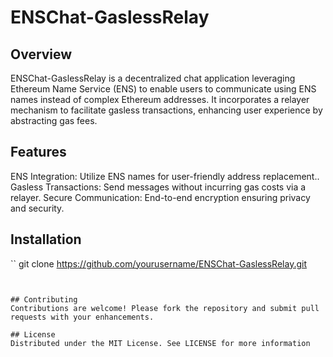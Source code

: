 # ENSChat-GaslessRelay
## Overview
ENSChat-GaslessRelay is a decentralized chat application leveraging Ethereum Name Service (ENS) to enable users to communicate using ENS names instead of complex Ethereum addresses. It incorporates a relayer mechanism to facilitate gasless transactions, enhancing user experience by abstracting gas fees.

## Features
ENS Integration: Utilize ENS names for user-friendly address replacement..
Gasless Transactions: Send messages without incurring gas costs via a relayer.
Secure Communication: End-to-end encryption ensuring privacy and security.
## Installation
``
git clone https://github.com/yourusername/ENSChat-GaslessRelay.git
```


## Contributing
Contributions are welcome! Please fork the repository and submit pull requests with your enhancements.

## License
Distributed under the MIT License. See LICENSE for more information
